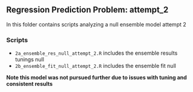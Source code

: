 ## Regression Prediction Problem: attempt_2

In this folder contains scripts analyzing a null ensemble model attempt 2

### Scripts
- `2a_ensemble_res_null_attempt_2.R` includes the ensemble results tunings null
- `2b_ensemble_fit_null_attempt_2.R` includes the ensemble fit null

**Note this model was not pursued further due to issues with tuning and consistent results**